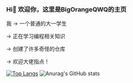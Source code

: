 
### Hi👋 欢迎你，这里是BigOrangeQWQ的主页

我 -> 一个普通的大一学生

   -> 正在学习编程相关知识
   
   -> 创建了许多奇怪的仓库
   
   ->  欢迎大佬指点！
   
[![Top Langs](https://github-readme-stats.vercel.app/api/top-langs/?username=BigOrangeQWQ&layout=compact)](https://github.com/anuraghazra/github-readme-stats)
![Anurag's GitHub stats](https://github-readme-stats.vercel.app/api?username=anuraghazra&show_icons=true&theme=radical)
